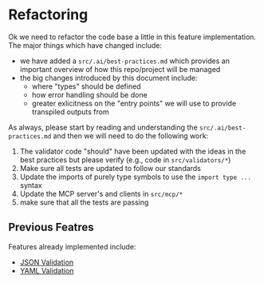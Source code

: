 # Refactoring 

Ok we need to refactor the code base a little in this feature implementation. The major things which have changed include:

- we have added a `src/.ai/best-practices.md` which provides an important overview of how this repo/project will be managed
- the big changes introduced by this document include:
  - where "types" should be defined
  - how error handling should be done
  - greater exlicitness on the "entry points" we will use to provide transpiled outputs from

As always, please start by reading and understanding the `src/.ai/best-practices.md` and then we will need to do the following work:

1. The validator code "should" have been updated with the ideas in the best practices but please verify (e.g., code in `src/validators/*`)
2. Make sure all tests are updated to follow our standards
3. Update the imports of purely type symbols to use the `import type ...` syntax
4. Update the MCP server's and clients in `src/mcp/*`
5. make sure that all the tests are passing



## Previous Featres

Features already implemented include: 

- [JSON Validation](./01-JSON-validation.md)
- [YAML Validation](./02-YAML-validation.md)
